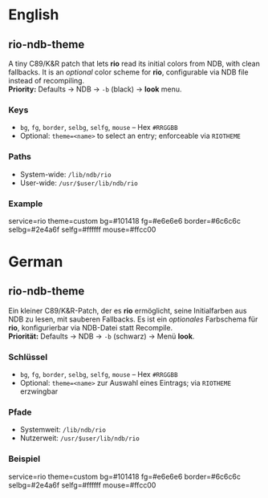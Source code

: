 # English

## rio-ndb-theme
A tiny C89/K&R patch that lets **rio** read its initial colors from NDB, with clean fallbacks.
It is an _optional_ color scheme for **rio**, configurable via NDB file instead of recompiling.  
**Priority:** Defaults → NDB → `-b` (black) → **look** menu.

### Keys
- `bg`, `fg`, `border`, `selbg`, `selfg`, `mouse` – Hex `#RRGGBB`
- Optional: `theme=<name>` to select an entry; enforceable via `RIOTHEME`

### Paths
- System-wide: `/lib/ndb/rio`
- User-wide: `/usr/$user/lib/ndb/rio`

### Example
service=rio 
theme=custom
bg=#101418
fg=#e6e6e6
border=#6c6c6c
selbg=#2e4a6f
selfg=#ffffff
mouse=#ffcc00

# German

## rio-ndb-theme
Ein kleiner C89/K&R-Patch, der es **rio** ermöglicht, seine Initialfarben aus NDB zu lesen, mit sauberen Fallbacks.
Es ist ein _optionales_ Farbschema für **rio**, konfigurierbar via NDB-Datei statt Recompile.  
**Priorität:** Defaults → NDB → `-b` (schwarz) → Menü **look**.

### Schlüssel
- `bg`, `fg`, `border`, `selbg`, `selfg`, `mouse` – Hex `#RRGGBB`
- Optional: `theme=<name>` zur Auswahl eines Eintrags; via `RIOTHEME` erzwingbar

### Pfade
- Systemweit: `/lib/ndb/rio`
- Nutzerweit: `/usr/$user/lib/ndb/rio`

### Beispiel
service=rio 
theme=custom
bg=#101418
fg=#e6e6e6
border=#6c6c6c
selbg=#2e4a6f
selfg=#ffffff
mouse=#ffcc00
